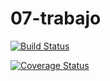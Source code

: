 # 07-trabajo

[![Build Status](https://travis-ci.org/JuaniBernard/07-trabajo.svg?branch=master)](https://travis-ci.org/JuaniBernard/07-trabajo)

[![Coverage Status](https://coveralls.io/repos/github/JuaniBernard/07-trabajo/badge.svg?branch=master)](https://coveralls.io/github/JuaniBernard/07-trabajo?branch=master)
